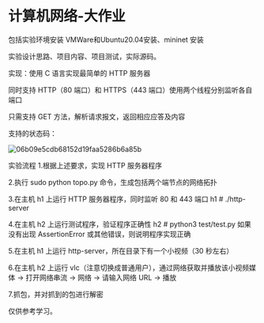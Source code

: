 # 计算机网络-大作业
包括实验环境安装 VMWare和Ubuntu20.04安装、mininet 安装

实验设计思路、项目内容、项目测试，实际源码。


实现：使用 C 语言实现最简单的 HTTP 服务器

同时支持 HTTP（80 端口）和 HTTPS（443 端口）使用两个线程分别监听各自端口
   
只需支持 GET 方法，解析请求报文，返回相应应答及内容
   
 支持的状态码：

 ![06b09e5cdb68152d19faa5286b6a85b](https://github.com/user-attachments/assets/bb78c9ce-d655-49f6-8d34-99c12b8f35b3)

实验流程
1.根据上述要求，实现 HTTP 服务器程序

2.执行 sudo python topo.py 命令，生成包括两个端节点的网络拓扑

3.在主机 h1 上运行 HTTP 服务器程序，同时监听 80 和 443 端口 h1 # ./http-server 

4.在主机 h2 上运行测试程序，验证程序正确性 h2 # python3 test/test.py 如果没有出现 AssertionError 或其他错误，则说明程序实现正确

5.在主机 h1 上运行 http-server，所在目录下有一个小视频（30 秒左右）

6.在主机 h2 上运行 vlc（注意切换成普通用户），通过网络获取并播放该小视频媒体 -> 打开网络串流 -> 网络 -> 请输入网络 URL -> 播放

7.抓包，并对抓到的包进行解密

仅供参考学习。

